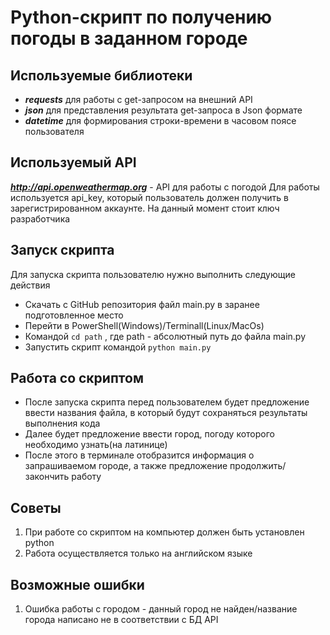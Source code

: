 # Python-скрипт по получению погоды в заданном городе

## Используемые библиотеки

- ***requests*** для работы с get-запросом на внешний API
- ***json*** для представления результата get-запроса в Json формате
- ***datetime*** для формирования строки-времени в часовом поясе пользователя

## Используемый API

***<http://api.openweathermap.org>*** - API для работы с погодой
Для работы используется api_key, который пользователь должен получить в зарегистрированном аккаунте.
На данный момент стоит ключ разработчика

## Запуск скрипта

Для запуска скрипта пользователю нужно выполнить следующие действия

- Скачать с GitHub репозитория файл main.py в заранее подготовленное место
- Перейти в PowerShell(Windows)/Terminall(Linux/MacOs)
- Командой `cd path` , где path - абсолютный путь до файла main.py
- Запустить скрипт командой `python main.py`

## Работа со скриптом

- После запуска скрипта перед пользователем будет предложение ввести названия файла, в который будут сохраняться
  результаты выполнения кода
- Далее будет предложение ввести город, погоду которого необходимо узнать(на латинице)
- После этого в терминале отобразится информация о запрашиваемом городе, а также предложение продолжить/закончить работу

## Советы
1. При работе со скриптом на компьютер должен быть установлен python
2. Работа осуществляется только на английском языке


## Возможные ошибки
1. Ошибка работы с городом - данный город не найден/название города написано не в соответствии с БД API